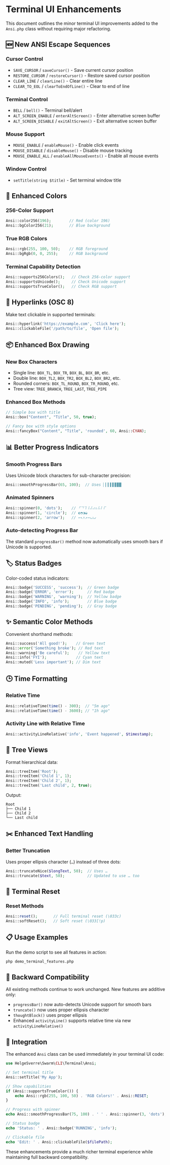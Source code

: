 # Terminal UI Enhancements

This document outlines the minor terminal UI improvements added to the `Ansi.php` class without requiring major refactoring.

## 🆕 New ANSI Escape Sequences

### Cursor Control
- `SAVE_CURSOR` / `saveCursor()` - Save current cursor position  
- `RESTORE_CURSOR` / `restoreCursor()` - Restore saved cursor position
- `CLEAR_LINE` / `clearLine()` - Clear entire line
- `CLEAR_TO_EOL` / `clearToEndOfLine()` - Clear to end of line

### Terminal Control
- `BELL` / `bell()` - Terminal bell/alert
- `ALT_SCREEN_ENABLE` / `enterAltScreen()` - Enter alternative screen buffer
- `ALT_SCREEN_DISABLE` / `exitAltScreen()` - Exit alternative screen buffer

### Mouse Support
- `MOUSE_ENABLE` / `enableMouse()` - Enable click events
- `MOUSE_DISABLE` / `disableMouse()` - Disable mouse tracking
- `MOUSE_ENABLE_ALL` / `enableAllMouseEvents()` - Enable all mouse events

### Window Control
- `setTitle(string $title)` - Set terminal window title

## 🎨 Enhanced Colors

### 256-Color Support
```php
Ansi::color256(196);        // Red (color 196)
Ansi::bgColor256(21);       // Blue background
```

### True RGB Colors
```php
Ansi::rgb(255, 100, 50);    // RGB foreground
Ansi::bgRgb(0, 0, 255);     // RGB background
```

### Terminal Capability Detection
```php
Ansi::supports256Colors();   // Check 256-color support
Ansi::supportsUnicode();     // Check Unicode support  
Ansi::supportsTrueColor();   // Check RGB support
```

## 🔗 Hyperlinks (OSC 8)

Make text clickable in supported terminals:

```php
Ansi::hyperlink('https://example.com', 'Click here');
Ansi::clickableFile('/path/to/file', 'Open file');
```

## 📦 Enhanced Box Drawing

### New Box Characters
- Single line: `BOX_TL`, `BOX_TR`, `BOX_BL`, `BOX_BR`, etc.
- Double line: `BOX_TL2`, `BOX_TR2`, `BOX_BL2`, `BOX_BR2`, etc.  
- Rounded corners: `BOX_TL_ROUND`, `BOX_TR_ROUND`, etc.
- Tree view: `TREE_BRANCH`, `TREE_LAST`, `TREE_PIPE`

### Enhanced Box Methods
```php
// Simple box with title
Ansi::box("Content", "Title", 50, true);

// Fancy box with style options
Ansi::fancyBox("Content", "Title", 'rounded', 60, Ansi::CYAN);
```

## 📊 Better Progress Indicators

### Smooth Progress Bars
Uses Unicode block characters for sub-character precision:

```php
Ansi::smoothProgressBar(65, 100);  // Uses ▏▎▍▌▋▊▉█
```

### Animated Spinners
```php
Ansi::spinner(0, 'dots');    // ⠋⠙⠹⠸⠼⠴⠦⠧⠇⠏
Ansi::spinner(1, 'circle');  // ◐◓◑◒
Ansi::spinner(2, 'arrow');   // ←↖↑↗→↘↓↙
```

### Auto-detecting Progress Bar
The standard `progressBar()` method now automatically uses smooth bars if Unicode is supported.

## 🏷️ Status Badges

Color-coded status indicators:

```php
Ansi::badge('SUCCESS', 'success');  // Green badge
Ansi::badge('ERROR', 'error');      // Red badge  
Ansi::badge('WARNING', 'warning');  // Yellow badge
Ansi::badge('INFO', 'info');        // Blue badge
Ansi::badge('PENDING', 'pending');  // Gray badge
```

## ✨ Semantic Color Methods

Convenient shorthand methods:

```php
Ansi::success('All good!');    // Green text
Ansi::error('Something broke'); // Red text  
Ansi::warning('Be careful');    // Yellow text
Ansi::info('FYI');             // Cyan text
Ansi::muted('Less important'); // Dim text
```

## 🕒 Time Formatting

### Relative Time
```php
Ansi::relativeTime(time() - 300);  // "5m ago"
Ansi::relativeTime(time() - 3600); // "1h ago"
```

### Activity Line with Relative Time
```php
Ansi::activityLineRelative('info', 'Event happened', $timestamp);
```

## 🌳 Tree Views

Format hierarchical data:

```php
Ansi::treeItem('Root');
Ansi::treeItem('Child 1', 1);
Ansi::treeItem('Child 2', 1); 
Ansi::treeItem('Last child', 2, true);
```

Output:
```
Root
├── Child 1  
├── Child 2
└── Last child
```

## ✂️ Enhanced Text Handling

### Better Truncation
Uses proper ellipsis character (`…`) instead of three dots:

```php
Ansi::truncateNice($longText, 50);  // Uses …
Ansi::truncate($text, 50);          // Updated to use … too
```

## 🔧 Terminal Reset

### Reset Methods
```php
Ansi::reset();       // Full terminal reset (\033c)
Ansi::softReset();   // Soft reset (\033[!p)
```

## 📋 Usage Examples

Run the demo script to see all features in action:

```bash
php demo_terminal_features.php
```

## 🔄 Backward Compatibility

All existing methods continue to work unchanged. New features are additive only:

- `progressBar()` now auto-detects Unicode support for smooth bars
- `truncate()` now uses proper ellipsis character
- `thoughtBlock()` uses proper ellipsis
- Enhanced `activityLine()` supports relative time via new `activityLineRelative()`

## 🎯 Integration

The enhanced `Ansi` class can be used immediately in your terminal UI code:

```php
use HelgeSverre\Swarm\CLI\Terminal\Ansi;

// Set terminal title
Ansi::setTitle('My App');

// Show capabilities 
if (Ansi::supportsTrueColor()) {
    echo Ansi::rgb(255, 100, 50) . 'RGB Colors!' . Ansi::RESET;
}

// Progress with spinner
echo Ansi::smoothProgressBar(75, 100) . ' ' . Ansi::spinner(3, 'dots');

// Status badge
echo 'Status: ' . Ansi::badge('RUNNING', 'info');

// Clickable file
echo 'Edit: ' . Ansi::clickableFile($filePath);
```

These enhancements provide a much richer terminal experience while maintaining full backward compatibility.